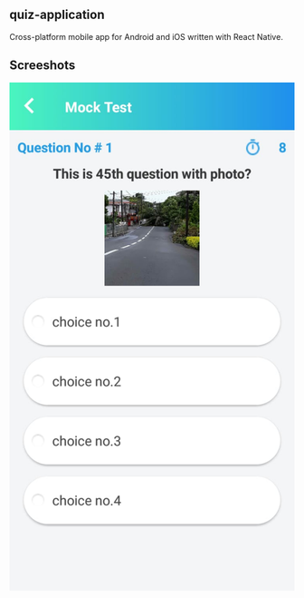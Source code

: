 ## quiz-application
Cross-platform mobile app for Android and iOS written with React Native.

## Screeshots
![](./src/quiz1.jpeg)
